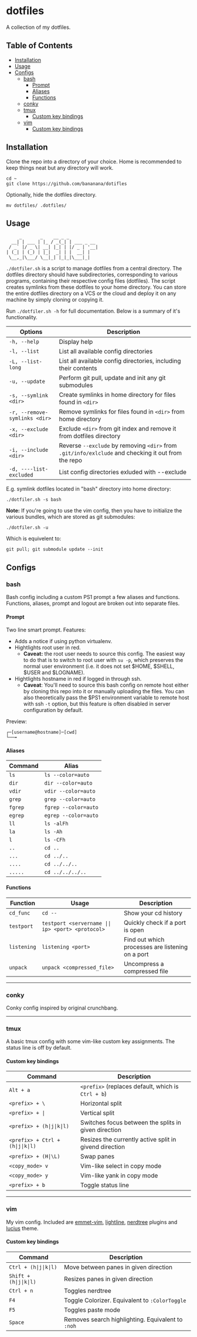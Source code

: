 # dotfiles

A collection of my dotfiles. 

## Table of Contents

* [Installation](#installation)
* [Usage](#usage)
* [Configs](#configs)
    * [bash](#configs-bash)
        * [Prompt](#configs-bash-prompt)
        * [Aliases](#configs-bash-aliases)
        * [Functions](#configs-bash-functions)
    * [conky](#configs-conky)
    * [tmux](#configs-tmux)
        * [Custom key bindings](#configs-tmux-bindings)
    * [vim](#configs-vim)
        * [Custom key bindings](#configs-vim-bindings)

<h2 id="installation">Installation</h2>

Clone the repo into a directory of your choice. Home is recommended to keep things neat but any directory will work.

    cd ~
    git clone https://github.com/bananana/dotifles

Optionally, hide the dotfiles directory.

    mv dotfiles/ .dotfiles/ 

<h2 id="usage">Usage</h2>

```
     _       _    __ _ _
  __| | ___ | |_ / _(_| | ___ _ __
 / _` |/ _ \| __| |_| | |/ _ | '__|
| (_| | (_) | |_|  _| | |  __| |
 \__,_|\___/ \__|_| |_|_|\___|_|
```

`./dotfiler.sh` is a script to manage dotfiles from a central directory. The dotfiles directory should have subdirectories, corresponding to various programs, containing their respective config files (dotfiles). The script creates symlinks from these dotfiles to your home directory. 
You can store the entire dotfiles directory on a VCS or the cloud and deploy it on any machine by simply cloning or copying it. 

Run `./dotfiler.sh -h` for full documentation. Below is a summary of it's functionality.

| Options    | Description |
|------------|-------------|
|`-h, --help`|Display help |
|`-l, --list`|List all available config directories |
|`-L, --list-long`|List all available config directories, including their contents |
|`-u, --update`|Perform git pull, update and init any git submodules |
|`-s, --symlink <dir>`|Create symlinks in home directory for files found in `<dir>` |
|`-r, --remove-symlinks <dir>`|Remove symlinks for files found in `<dir>` from home directory |
|`-x, --exclude <dir>`|Exclude `<dir>` from git index and remove it from dotfiles directory |
|`-i, --include <dir>`|Reverse `--exclude` by removing `<dir>` from `.git/info/exlclude` and checking it out from the repo |
|`-d, ----list-excluded`|List config directories exluded with --exclude |

E.g. symlink dotfiles located in "bash" directory into home directory:

	./dotfiler.sh -s bash

**Note:** If you're going to use the vim config, then you have to initialize the various bundles, which are stored as git submodules:

	./dotfiler.sh -u

Which is equivelent to:

    git pull; git submodule update --init

<h2 id="configs">Configs</h2>

<h3 id="configs-bash">bash</h3>

Bash config including a custom PS1 prompt a few aliases and functions. Functions, aliases, prompt and logout are broken out into separate files. 

<h4 id="configs-bash-prompt">Prompt</h4>

Two line smart prompt. Features:

* Adds a notice if using python virtualenv.
* Hightlights root user in red. 
    - **Caveat:** the root user needs to source this config. The easiest way to do that is to switch to root user with `su -p`, which preserves the normal user environment (i.e. it does not set $HOME, $SHELL, $USER and $LOGNAME).
* Hightlights hostname in red if logged in through ssh. 
    - **Caveat**: You'll need to source this bash config on remote host either by cloning this repo into it or manually uploading the files. You can also theoretically pass the $PS1 environment variable to remote host with ssh `-t` option, but this feature is often disabled in server configuration by default.

Preview:

    ┌─[username@hostname]─[cwd]
    └──╼

<h4 id="configs-bash-aliases">Aliases</h4>

|Command  |Alias                 |
|---------|----------------------|
|`ls`     |`ls --color=auto`     |
|`dir`    |`dir --color=auto`    |
|`vdir`   |`vdir --color=auto`   |
|`grep`   |`grep --color=auto`   |
|`fgrep`  |`fgrep --color=auto`  |
|`egrep`  |`egrep --color=auto`  |
|`ll`     |`ls -alFh`            |
|`la`     |`ls -Ah`              |
|`l`      |`ls -CFh`             |
|`..`     |`cd ..`               |
|`...`    |`cd ../..`            |
|`....`   |`cd ../../..`         |
|`.....`  |`cd ../../../..`      |

<h4 id="configs-bash-functions">Functions</h4>

|Function   |Usage                                             |Description                                      |
|-----------|--------------------------------------------------|-------------------------------------------------|
|`cd_func`  |`cd --`                                           |Show your cd history                             |
|`testport` |`testport <servername \|\| ip> <port> <protocol>` |Quickly check if a port is open                  |
|`listening`|`listening <port>`                                |Find out which processes are listening on a port |
|`unpack`   |`unpack <compressed_file>`                        |Uncompress a compressed file                     |

---

<h3 id="configs-conky">conky</h3>

Conky config inspired by original crunchbang.

---

<h3 id="configs-tmux">tmux</h3>

A basic tmux config with some vim-like custom key assignments. The status line is off by default.

<h4 id="configs-tmux-bindings">Custom key bindings</h4>

|Command                          |Description                                            |
|---------------------------------|-------------------------------------------------------|
|`Alt + a`                        |`<prefix>` (replaces default, which is `Ctrl + b`)     |
|`<prefix> + \`                   |Horizontal split                                       |
|`<prefix> + \|` 	              |Vertical split                                         |
|`<prefix> + (h\|j\|k\|l)`        |Switches focus between the splits in given direction   |
|`<prefix> + Ctrl + (h\|j\|k\|l)` |Resizes the currently active split in givend direction |
|`<prefix> + (H\|\L)`             |Swap panes                                             |
|`<copy_mode> v`                  |Vim-like select in copy mode                           |
|`<copy_mode> y`                  |Vim-like yank in copy mode                             |
|`<prefix> + b`                   |Toggle status line                                     |

---

<h3 id="configs-vim">vim</h3>

My vim config. Included are [emmet-vim](https://github.com/mattn/emmet-vim), [lightline](https://github.com/itchyny/lightline.vim), [nerdtree](https://github.com/scrooloose/nerdtree) plugins and [lucius](https://github.com/jonathanfilip/vim-lucius) theme. 

<h4 id="configs-vim-bindings">Custom key bindings</h4> 

|Command                |Description                                       |
|-----------------------|--------------------------------------------------|
|`Ctrl + (h\|j\|k\|l)`  |Move between panes in given direction             |
|`Shift + (h\|j\|k\|l)` |Resizes panes in given direction                  | 
|`Ctrl + n`             |Toggles nerdtree                                  |
|`F4`                   |Toggle Colorizer. Equivalent to `:ColorToggle`    |
|`F5`                   |Toggles paste mode                                |
|`Space`                |Removes search highlighting. Equivalent to `:noh` |
